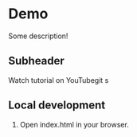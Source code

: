 # Demo
Some description!

## Subheader
Watch tutorial on YouTubegit s

## Local development
1. Open index.html in your browser.